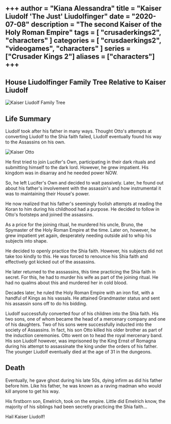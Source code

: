 +++
author = "Kiana Alessandra"
title = "Kaiser Liudolf 'The Just' Liudolfinger"
date = "2020-07-08"
description = "The second Kaiser of the Holy Roman Empire"
tags = [
    "crusaderkings2",
    "characters"
]
categories = [
    "crusdaerkings2",
    "videogames",
    "characters"
]
series = ["Crusader Kings 2"]
aliases = ["characters"]
+++
---

## House Liudolfinger Family Tree Relative to Kaiser Liudolf

![Kaiser Liudolf Family Tree](/LiudolfFamilyTree.png)

## Life Summary

Liudolf took after his father in many ways. Thought Otto's attempts at converting Liudolf to the Shia faith failed, Liudolf eventually found his way to the Assassins on his own.

![Kaiser Otto](/Liudolf.png)

He first tried to join Lucifer's Own, participating in their dark rituals and submitting himself to the dark lord. However, he grew impatient. His kingdom was in disarray and he needed power NOW.

So, he left Lucifer's Own and decided to wait passively. Later, he found out about his father's involvement with the assassin's and how instrumental it was to maintaining their House's power.

He now realized that his father's seemingly foolish attempts at reading the Koran to him during his childhood had a purpose. He decided to follow in Otto's footsteps and joined the assassins. 

As a price for the joining ritual, he murdered his uncle, Bruno, the Spymaster of the Holy Roman Empire at the time. Later on, however, he grew impatient yet again, desperately needing outside aid to whip his subjects into shape.

He decided to openly practice the Shia faith. However, his subjects did not take too kindly to this. He was forced to renounce his Shia faith and effectively got kicked out of the assassins.

He later returned to the asssassins, this time practicing the Shia faith in secret. For this, he had to murder his wife as part of the joining ritual. He had no qualms about this and murdered her in cold blood.

Decades later, he ruled the Holy Roman Empire with an iron fist, with a handful of Kings as his vassals. He attained Grandmaster status and sent his assassin sons off to do his bidding.


Liudolf successfully converted four of his children into the Shia faith. His two sons, one of whom became the head of a mercenary company and one of his daughters. Two of his sons were successfully inducted into the society of Assassins. In fact, his son Otto killed his older brother as part of the induction ceremonies. Otto went on to head the royal mercenary band. His son Liudolf however, was imprisoned by the King Ernst of Romagna during his attempt to assassinate the king under the orders of his father. The younger Liudolf eventually died at the age of 31 in the dungeons. 

## Death

Eventually, he gave ghost during his late 50s, dying infirm as did his father before him. Like his father, he was known as a raving madman who would kill anyone to get his way.

His firstborn son, Emelrich, took on the empire. Little did Emelrich know, the majority of his siblings had been secretly practicing the Shia faith...

Hail Kaiser Liudolf!
